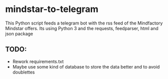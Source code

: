 # mindstar-to-telegram
This Python script feeds a telegram bot with the rss feed of the Mindfactory Mindstar offers. Its using Python 3 and the requests, feedparser, html and json package

## TODO:
* Rework requirements.txt
* Maybe use some kind of database to store the data better and to avoid doublettes
